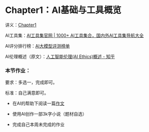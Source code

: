 # Chapter1：AI基础与工具概览

讲义：[Chapter1](https://awake-boar-b62.notion.site/Chapter1-2833687a35d180099f35ead44706e56f)

AI工具集：[AI工具集官网 | 1000+ AI工具集合，国内外AI工具集导航大全](https://ai-bot.cn/)

AI评分排行榜：[AI大模型评测榜单](https://www.datalearner.com/leaderboards)

AI伦理概述（原文）：[人工智能伦理(AI Ethics)概述 - 知乎](https://zhuanlan.zhihu.com/p/559089185)

### 本节作业：

要求：多选一，完成即可。

标准：自己满意即可。

- 在AI的帮助下阅读一篇[作文](https://lh314-pku.github.io/training/src/Material.docx)

- 使用AI创作一部3k字小说（题材自选）

- 完成自己本周未完成的作业
